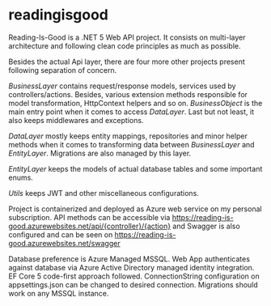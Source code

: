 # readingisgood

Reading-Is-Good is a .NET 5 Web API project. It consists on multi-layer architecture and following clean code principles as much as possible.

Besides the actual Api layer, there are four more other projects present following separation of concern. 

*BusinessLayer* contains request/response models, services used by controllers/actions. Besides, various extension methods responsible for model transformation, HttpContext helpers and so on. *BusinessObject* is the main entry point when it comes to access *DataLayer*. Last but not least, it also keeps middlewares and exceptions.

*DataLayer* mostly keeps entity mappings, repositories and minor helper methods when it comes to transforming data between *BusinessLayer* and *EntityLayer*. Migrations are also managed by this layer.

*EntityLayer* keeps the models of actual database tables and some important enums.

*Utils* keeps JWT and other miscellaneous configurations.

Project is containerized and deployed as Azure web service on my personal subscription. API methods can be accessible via https://reading-is-good.azurewebsites.net/api/{controller}/{action} and Swagger is also configured and can be seen on https://reading-is-good.azurewebsites.net/swagger

Database preference is Azure Managed MSSQL. Web App authenticates against database via Azure Active Directory managed identity integration. EF Core 5 code-first approach followed. ConnectionString configuration on appsettings.json can be changed to desired connection. Migrations should work on any MSSQL instance.
